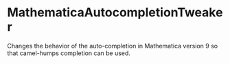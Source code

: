 MathematicaAutocompletionTweaker
================================

Changes the behavior of the auto-completion in Mathematica version 9 so that camel-humps completion can be used.